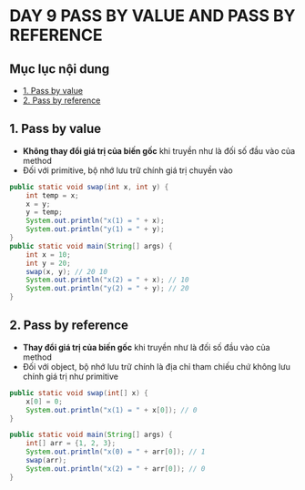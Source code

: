 # DAY 9 PASS BY VALUE AND PASS BY REFERENCE 

## Mục lục nội dung

  - [1. Pass by value](#1-pass-by-value)
  - [2. Pass by reference](#2-pass-by-reference)

## 1. Pass by value 

- **Không thay đổi giá trị của biến gốc** khi truyền như là đối số đầu vào của method
- Đối với primitive, bộ nhớ lưu trữ chính giá trị chuyền vào

```java
public static void swap(int x, int y) {
    int temp = x;
    x = y;
    y = temp;
    System.out.println("x(1) = " + x);
    System.out.println("y(1) = " + y);
}
public static void main(String[] args) {
    int x = 10;
    int y = 20;
    swap(x, y); // 20 10
    System.out.println("x(2) = " + x); // 10
    System.out.println("y(2) = " + y); // 20
}
```

## 2. Pass by reference 

- **Thay đổi giá trị của biến gốc** khi truyền như là đối số đầu vào của method
- Đối với object, bộ nhớ lưu trữ chính là địa chỉ tham chiếu chứ không lưu chính giá trị như primitive

```java
public static void swap(int[] x) {
    x[0] = 0;
    System.out.println("x(1) = " + x[0]); // 0
}

public static void main(String[] args) {
    int[] arr = {1, 2, 3};
    System.out.println("x(0) = " + arr[0]); // 1
    swap(arr);
    System.out.println("x(2) = " + arr[0]); // 0
}
```